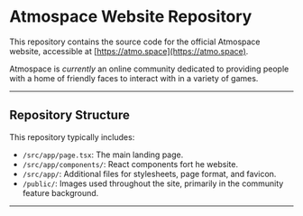 # Atmospace Website Repository

This repository contains the source code for the official Atmospace website, accessible at [https://atmo.space](https://atmo.space).

Atmospace is _currently_ an online community dedicated to providing people with a home of friendly faces to interact with in a variety of games.

---

## Repository Structure

This repository typically includes:

* `/src/app/page.tsx`: The main landing page.
* `/src/app/components/`: React components fort he website.
* `/src/app/`: Additional files for stylesheets, page format, and favicon.
* `/public/`: Images used throughout the site, primarily in the community feature background.

---

##
